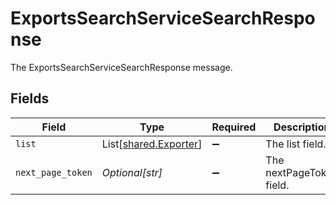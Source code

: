 # ExportsSearchServiceSearchResponse

The ExportsSearchServiceSearchResponse message.


## Fields

| Field                                                    | Type                                                     | Required                                                 | Description                                              |
| -------------------------------------------------------- | -------------------------------------------------------- | -------------------------------------------------------- | -------------------------------------------------------- |
| `list`                                                   | List[[shared.Exporter](../../models/shared/exporter.md)] | :heavy_minus_sign:                                       | The list field.                                          |
| `next_page_token`                                        | *Optional[str]*                                          | :heavy_minus_sign:                                       | The nextPageToken field.                                 |